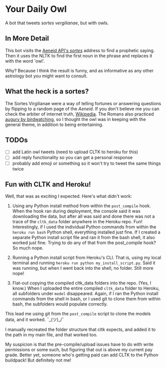 # Your Daily Owl
A bot that tweets *sortes vergilianae*, but with owls.

## In More Detail
This bot visits the [Aeneid API's *sortes*](http://api.aeneid.eu/sortes) address to find a prophetic saying. Then it uses the NLTK to find the first noun in the
phrase and replaces it with the word 'owl'.

Why? Because I think the result is funny, and as informative as any other astrology bot you might want to consult.

## What the heck is a sortes?
The Sortes Virgilianae were a way of telling fortunes or answering questions by flipping to a random page of the *Aeneid*. If you don't believe me you can check the arbiter of internet truth, [Wikipedia](https://en.wikipedia.org/wiki/Sortes_Vergilianae). The Romans also practiced [augury by
birdwatching](https://en.wikipedia.org/wiki/Augury), so I thought the owl was in keeping with the general theme, in addition to being entertaining.

## TODOs
- [ ] add Latin owl tweets (need to upload CLTK to heroku for this)
- [ ] add reply functionality so you can get a personal response
- [ ] probably add emoji or something so it won't try to tweet the same things twice

## Fun with CLTK and Heroku!
Well, that was as exciting I expected. Here's what didn't work:

1. Using any Python install method from within the `post_compile` hook.
When the hook ran during deployment, the console said it was downloading the data, but after all was said and done there was not a trace of the `cltk_data` folder anywhere in the Heroku repo. Fun!
Interestingly, if I used the individual Python commands from within the `heroku run bash` Python shell, everything installed just fine. If I created a separate Python install script file and ran it from the bash shell, it also worked just fine. Trying to do any of that from the post_compile hook? So much nope.

2. Running a Python install script from Heroku's CLI. That is, using my local terminal and running `heroku run python my_install_script.py`. Said it was running, but when I went back into the shell, no folder. Still more nope!

3. Flat-out copying the compiled cltk_data folders into the repo. (Yes, I know.)
When I uploaded the entire compiled `cltk_data` folder to Heroku, all subfolders under `model` disappeared. Again, if I ran the Python install commands from the shell in bash, or I used git to clone them from within bash, the subfolders would populate correctly.

This lead me using git from the `post_compile` script to clone the models data, and it worked. ¯\_(ツ)_/¯

I manually recreated the folder structure that cltk expects, and added it to the path in my main file, and that worked too.

My suspicion is that the pre-compile/upload issues have to do with write permissions or some such, but figuring that out is above my current pay grade. Better yet, someone who's getting paid can add CLTK to the Python buildpack! But definitely not me!
